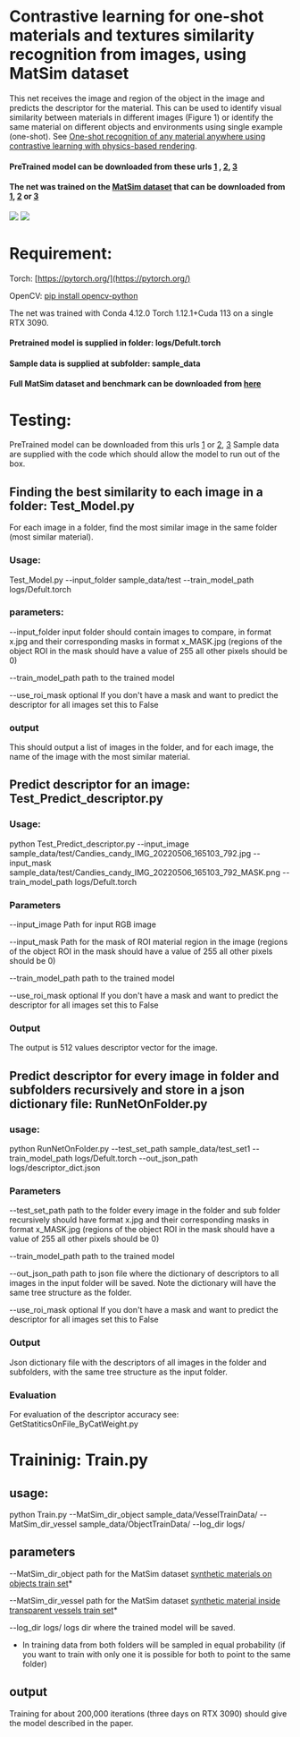 # Contrastive learning for one-shot materials and textures similarity recognition from images, using MatSim dataset
This net receives the image and region of the object in the image and predicts the descriptor for the material. This can be used to identify visual similarity between materials in different images (Figure 1) or identify the same material on different objects and environments using single example (one-shot). See [One-shot recognition of any material anywhere using contrastive learning with
physics-based rendering](https://arxiv.org/pdf/2212.00648.pdf).
#### PreTrained model can be downloaded from these urls [1](https://e1.pcloud.link/publink/show?code=XZ0BGYZRFqGBQ5oHzRzt652juiFa8BrpFqy) , [2](https://icedrive.net/s/25Y9CP8w1wG51W6R7Bik1t51VANP), [3](https://zenodo.org/record/7390166#.Y5PrsWHMJH7)
#### The net was trained on the [MatSim dataset](https://zenodo.org/record/7390166#.Y5PrsWHMJH7) that can be downloaded from [1](https://e1.pcloud.link/publink/show?code=kZIiSQZCYU5M4HOvnQykql9jxF4h0KiC5MX), [2](https://icedrive.net/s/A13FWzZ8V2aP9T4ufGQ1N3fBZxDF) or [3](https://zenodo.org/record/7390166#.Y5PrsWHMJH7)
 
![](/Figure1.jpg)
![](/Figure2.jpg)

# Requirement:

Torch: [https://pytorch.org/](https://pytorch.org/)

OpenCV: [pip install opencv-python](https://pytorch.org/)

The net was trained with Conda 4.12.0 Torch 1.12.1+Cuda 113 on  a single RTX 3090.

#### Pretrained model is supplied in folder: logs/Defult.torch
#### Sample data is supplied at subfolder: sample_data 
#### Full MatSim dataset and benchmark can be downloaded from [here](https://e1.pcloud.link/publink/show?code=kZIiSQZCYU5M4HOvnQykql9jxF4h0KiC5MX) 

# Testing:
PreTrained model can be downloaded from this urls [1](https://e1.pcloud.link/publink/show?code=XZ0BGYZRFqGBQ5oHzRzt652juiFa8BrpFqy) or [2](https://icedrive.net/s/25Y9CP8w1wG51W6R7Bik1t51VANP), [3](https://zenodo.org/record/7390166#.Y5PrsWHMJH7)
Sample data are supplied with the code which should allow the model to run out of the box.

## Finding the best similarity to each image in a folder: Test_Model.py
For each image in a folder, find the most similar image in the same folder (most similar material).
### Usage:
Test_Model.py --input_folder sample_data/test  --train_model_path logs/Defult.torch


### parameters:

--input_folder input folder should contain images to compare, in format  x.jpg and their corresponding masks in format x_MASK.jpg  (regions of the object ROI in the mask should have a value of 255 all other pixels should be 0)

--train_model_path  path to the trained model

--use_roi_mask optional If you don't have a mask and want to predict the descriptor for all images set this to False 
### output
This should output a list of images in the folder, and for each image, the name of the image with the most similar material.


## Predict descriptor for an image: Test_Predict_descriptor.py
### Usage: 
python Test_Predict_descriptor.py --input_image sample_data/test/Candies_candy_IMG_20220506_165103_792.jpg --input_mask sample_data/test/Candies_candy_IMG_20220506_165103_792_MASK.png --train_model_path logs/Defult.torch

### Parameters

--input_image Path for input RGB image 

--input_mask  Path for the mask of ROI  material region in the image (regions of the object ROI in the mask should have a value of 255 all other pixels should be 0)

--train_model_path  path to the trained model

--use_roi_mask optional If you don't have a mask and want to predict the descriptor for all images set this to False 

### Output

The output is 512 values descriptor vector for the image.

## Predict descriptor for every image  in folder and subfolders recursively and store in a json dictionary file: RunNetOnFolder.py

### usage:
python RunNetOnFolder.py --test_set_path  sample_data/test_set1 --train_model_path logs/Defult.torch 
--out_json_path logs/descriptor_dict.json

### Parameters
--test_set_path path to the folder every image in the folder  and sub folder recursively should have format x.jpg and their corresponding masks in format x_MASK.jpg  (regions of the object ROI in the mask should have a value of 255 all other pixels should be 0)

--train_model_path  path to the trained model

--out_json_path path to json file where the dictionary of descriptors to all images in the input folder will be saved. Note the dictionary will have the same tree structure as the folder.

--use_roi_mask optional If you don't have a mask and want to predict the descriptor for all images set this to False 


### Output
Json dictionary file with the descriptors of all images in the folder and subfolders, with the same tree structure as the input folder.

### Evaluation
For evaluation of the descriptor accuracy see: GetStatiticsOnFile_ByCatWeight.py 


# Traininig: Train.py
## usage:
python Train.py --MatSim_dir_object sample_data/VesselTrainData/ --MatSim_dir_vessel sample_data/ObjectTrainData/ --log_dir logs/
## parameters
--MatSim_dir_object path for the MatSim dataset [synthetic materials on objects  train set](https://e1.pcloud.link/publink/show?code=kZXOwQZ45biYwUEAg0GRCilfErYjh0WycaX)*

--MatSim_dir_vessel path for the MatSim dataset [synthetic material inside transparent vessels train set](https://e1.pcloud.link/publink/show?code=kZJOwQZpA3UO7aVlW0YCF5vGkPVdVJrVqQk)*

--log_dir logs/ logs dir where the trained model will be saved.

* In training data from both folders will be sampled in equal probability (if you want to train with only one it is possible for both to point to the same folder)

## output
Training for about 200,000 iterations (three days on RTX 3090) should give the model described in the paper.



















